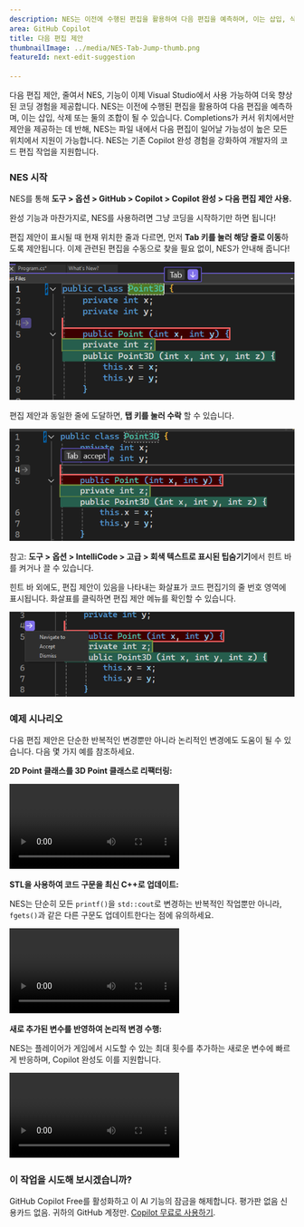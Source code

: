 ```yaml
---
description: NES는 이전에 수행된 편집을 활용하여 다음 편집을 예측하며, 이는 삽입, 삭제 또는 둘의 조합이 될 수 있습니다.
area: GitHub Copilot
title: 다음 편집 제안
thumbnailImage: ../media/NES-Tab-Jump-thumb.png
featureId: next-edit-suggestion

---
```



다음 편집 제안, 줄여서 NES, 기능이 이제 Visual Studio에서 사용 가능하여 더욱 향상된 코딩 경험을 제공합니다. NES는 이전에 수행된 편집을 활용하여 다음 편집을 예측하며, 이는 삽입, 삭제 또는 둘의 조합이 될 수 있습니다. Completions가 커서 위치에서만 제안을 제공하는 데 반해, NES는 파일 내에서 다음 편집이 일어날 가능성이 높은 모든 위치에서 지원이 가능합니다. NES는 기존 Copilot 완성 경험을 강화하여 개발자의 코드 편집 작업을 지원합니다.

### NES 시작
NES를 통해 **도구 > 옵션 > GitHub > Copilot > Copilot 완성 > 다음 편집 제안 사용.**

완성 기능과 마찬가지로, NES를 사용하려면 그냥 코딩을 시작하기만 하면 됩니다!

편집 제안이 표시될 때 현재 위치한 줄과 다르면, 먼저 **Tab 키를 눌러 해당 줄로 이동**하도록 제안됩니다. 이제 관련된 편집을 수동으로 찾을 필요 없이, NES가 안내해 줍니다!

 ![NES 탭하여 힌트 표시줄 표시](../media/NES-Tab-Jump.png)

편집 제안과 동일한 줄에 도달하면, **탭 키를 눌러 수락** 할 수 있습니다.

  ![NES 탭하여 힌트 표시줄 수락](../media/NES-Tab-Accept.png)

참고: **도구 > 옵션 > IntelliCode > 고급 > 회색 텍스트로 표시된 팁숨기기**에서 힌트 바를 켜거나 끌 수 있습니다. 

힌트 바 외에도, 편집 제안이 있음을 나타내는 화살표가 코드 편집기의 줄 번호 영역에 표시됩니다. 화살표를 클릭하면 편집 제안 메뉴를 확인할 수 있습니다.

  ![NES 여백 화살표](../media/NES-Gutter-Arrow.png)


### 예제 시나리오
다음 편집 제안은 단순한 반복적인 변경뿐만 아니라 논리적인 변경에도 도움이 될 수 있습니다. 다음 몇 가지 예를 참조하세요.

**2D Point 클래스를 3D Point 클래스로 리팩터링:**
 
![NES 리팩터링 포인트 클래스](../media/NES-Point.mp4)

**STL을 사용하여 코드 구문을 최신 C++로 업데이트:**

NES는 단순히 모든 `printf()`을 `std::cout`로 변경하는 반복적인 작업뿐만 아니라, `fgets()`과 같은 다른 구문도 업데이트한다는 점에 유의하세요.

![NES C++ 구문 업데이트](../media/NES-Migration.mp4)

**새로 추가된 변수를 반영하여 논리적 변경 수행:**

NES는 플레이어가 게임에서 시도할 수 있는 최대 횟수를 추가하는 새로운 변수에 빠르게 반응하며, Copilot 완성도 이를 지원합니다.

![NES 새 변수 추가](../media/NES-AddVariable.mp4)

### 이 작업을 시도해 보시겠습니까?
GitHub Copilot Free를 활성화하고 이 AI 기능의 잠금을 해제합니다.
평가판 없음 신용카드 없음. 귀하의 GitHub 계정만. [Copilot 무료로 사용하기](https://github.com/settings/copilot).
